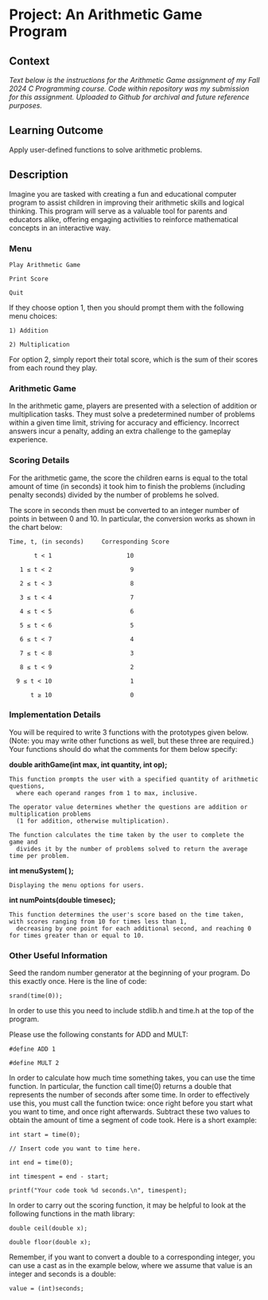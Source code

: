 # Project: An Arithmetic Game Program

## Context

_Text below is the instructions for the Arithmetic Game assignment of my Fall 2024 C Programming course. Code within repository was my submission for this assignment. Uploaded to Github for archival and future reference purposes._

## Learning Outcome

Apply user-defined functions to solve arithmetic problems.

## Description

Imagine you are tasked with creating a fun and educational computer program to assist children in improving their arithmetic skills and logical thinking. This program will serve as a valuable tool for parents and educators alike, offering engaging activities to reinforce mathematical concepts in an interactive way.

### Menu

    Play Arithmetic Game

    Print Score

    Quit

If they choose option 1, then you should prompt them with the following menu choices:

    1) Addition

    2) Multiplication

For option 2, simply report their total score, which is the sum of their scores from each round they play.

### Arithmetic Game

In the arithmetic game, players are presented with a selection of addition or multiplication tasks. They must solve a predetermined number of problems within a given time limit, striving for accuracy and efficiency. Incorrect answers incur a penalty, adding an extra challenge to the gameplay experience.

### Scoring Details

For the arithmetic game, the score the children earns is equal to the total amount of time (in seconds) it took him to finish the problems (including penalty seconds) divided by the number of problems he solved.

The score in seconds then must be converted to an integer number of points in between 0 and 10. In particular, the conversion works as shown in the chart below:

    Time, t, (in seconds)     Corresponding Score

           t < 1                     10

       1 ≤ t < 2                      9

       2 ≤ t < 3                      8

       3 ≤ t < 4                      7

       4 ≤ t < 5                      6

       5 ≤ t < 6                      5

       6 ≤ t < 7                      4

       7 ≤ t < 8                      3

       8 ≤ t < 9                      2

      9 ≤ t < 10                      1

          t ≥ 10                      0

 

### Implementation Details

You will be required to write 3 functions with the prototypes given below. (Note: you may write other functions as well, but these three are required.) Your functions should do what the comments for them below specify:


**double arithGame(int max, int quantity, int op);**

    This function prompts the user with a specified quantity of arithmetic questions,
      where each operand ranges from 1 to max, inclusive.
      
    The operator value determines whether the questions are addition or multiplication problems
      (1 for addition, otherwise multiplication).
      
    The function calculates the time taken by the user to complete the game and
      divides it by the number of problems solved to return the average time per problem.


**int menuSystem( );**

    Displaying the menu options for users.


**int numPoints(double timesec);**

    This function determines the user's score based on the time taken, with scores ranging from 10 for times less than 1,
      decreasing by one point for each additional second, and reaching 0 for times greater than or equal to 10.

### Other Useful Information

Seed the random number generator at the beginning of your program. Do this exactly once. Here is the line of code:

    srand(time(0));

In order to use this you need to include stdlib.h and time.h at the top of the program.


Please use the following constants for ADD and MULT:

    #define ADD 1

    #define MULT 2

In order to calculate how much time something takes, you can use the time function. In particular, the function call time(0) returns a double that represents the number of seconds after some time. In order to effectively use this, you must call the function twice: once right before you start what you want to time, and once right afterwards. Subtract these two values to obtain the amount of time a segment of code took. Here is a short example:

    int start = time(0);

    // Insert code you want to time here.

    int end = time(0);

    int timespent = end - start;

    printf("Your code took %d seconds.\n", timespent);

In order to carry out the scoring function, it may be helpful to look at the following functions in the math library:

    double ceil(double x);

    double floor(double x);

Remember, if you want to convert a double to a corresponding integer, you can use a cast as in the example below, where we assume that value is an integer and seconds is a double:

    value = (int)seconds;
